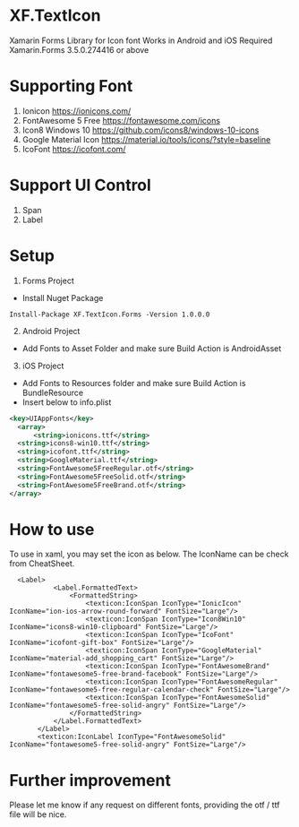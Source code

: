# XF.TextIcon
Xamarin Forms Library for Icon font
Works in Android and iOS
Required Xamarin.Forms 3.5.0.274416 or above

# Supporting Font
1. Ionicon https://ionicons.com/
2. FontAwesome 5 Free https://fontawesome.com/icons
3. Icon8 Windows 10 https://github.com/icons8/windows-10-icons
4. Google Material Icon https://material.io/tools/icons/?style=baseline
5. IcoFont https://icofont.com/

# Support UI Control
1. Span
2. Label

# Setup
1. Forms Project
  - Install Nuget Package
  ```
  Install-Package XF.TextIcon.Forms -Version 1.0.0.0
  ```

2. Android Project
  - Add Fonts to Asset Folder and make sure Build Action is AndroidAsset
 
3. iOS Project
  - Add Fonts to Resources folder and make sure Build Action is BundleResource
  - Insert below to info.plist
  ```xml
  <key>UIAppFonts</key>
	<array>
		<string>ionicons.ttf</string>
    <string>icons8-win10.ttf</string>
    <string>icofont.ttf</string>
    <string>GoogleMaterial.ttf</string>
    <string>FontAwesome5FreeRegular.otf</string>
    <string>FontAwesome5FreeSolid.otf</string>
    <string>FontAwesome5FreeBrand.otf</string>
  </array>
 ```
  
  
# How to use
To use in xaml, you may set the icon as below. The IconName can be check from CheatSheet.
 ```xaml
   <Label>
            <Label.FormattedText>
                <FormattedString>
                    <texticon:IconSpan IconType="IonicIcon" IconName="ion-ios-arrow-round-forward" FontSize="Large"/>
                    <texticon:IconSpan IconType="Icon8Win10" IconName="icons8-win10-clipboard" FontSize="Large"/>
                    <texticon:IconSpan IconType="IcoFont" IconName="icofont-gift-box" FontSize="Large"/>
                    <texticon:IconSpan IconType="GoogleMaterial" IconName="material-add_shopping_cart" FontSize="Large"/>
                    <texticon:IconSpan IconType="FontAwesomeBrand" IconName="fontawesome5-free-brand-facebook" FontSize="Large"/>
                    <texticon:IconSpan IconType="FontAwesomeRegular" IconName="fontawesome5-free-regular-calendar-check" FontSize="Large"/>
                    <texticon:IconSpan IconType="FontAwesomeSolid" IconName="fontawesome5-free-solid-angry" FontSize="Large"/>
                </FormattedString>
            </Label.FormattedText>
        </Label>
        <texticon:IconLabel IconType="FontAwesomeSolid" IconName="fontawesome5-free-solid-angry" FontSize="Large"/>
  ```
  
  
  
  # Further improvement
  Please let me know if any request on different fonts, providing the otf / ttf file will be nice.
